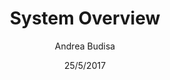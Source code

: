 ---
title: System Overview
description: The System Overview dashboard provides a complete overview of the server environment's health.
author: Andrea Budisa
date: 25/5/2017
---